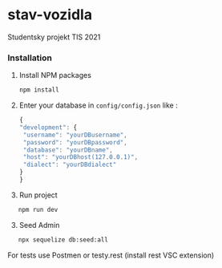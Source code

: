 # stav-vozidla

Studentsky projekt TIS 2021

### Installation

1. Install NPM packages
   ```sh
   npm install
   ```
2. Enter your database in `config/config.json` like :
   ```js
   {
   "development": {
    "username": "yourDBusername",
    "password": "yourDBpassword",
    "database": "yourDBname",
    "host": "yourDBhost(127.0.0.1)",
    "dialect": "yourDBdialect"
   }
   }
   ```
3. Run project

```sh
   npm run dev
```

3. Seed Admin

```sh
   npx sequelize db:seed:all
```

For tests use Postmen or testy.rest (install rest VSC extension)
